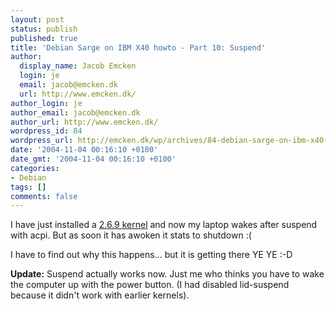 ```yaml
---
layout: post
status: publish
published: true
title: 'Debian Sarge on IBM X40 howto - Part 10: Suspend'
author:
  display_name: Jacob Emcken
  login: je
  email: jacob@emcken.dk
  url: http://www.emcken.dk/
author_login: je
author_email: jacob@emcken.dk
author_url: http://www.emcken.dk/
wordpress_id: 84
wordpress_url: http://emcken.dk/wp/archives/84-debian-sarge-on-ibm-x40-howto-part-10-suspend.html
date: '2004-11-04 00:16:10 +0100'
date_gmt: '2004-11-04 00:16:10 +0100'
categories:
- Debian
tags: []
comments: false
---
```

I have just installed a <a href="http://kernel.org/">2.6.9 kernel</a> and now my laptop wakes after suspend with acpi. But as soon it has awoken it stats to shutdown :(

I have to find out why this happens... but it is getting there YE YE :-D

**Update:** Suspend actually works now. Just me who thinks you have to wake the computer up with the power button. (I had disabled lid-suspend because it didn't work with earlier kernels).

